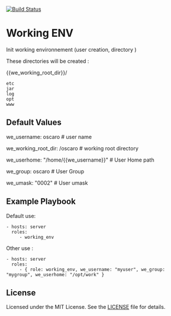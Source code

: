 [![Build Status](https://travis-ci.org/bjolivot/ansible-role-working-env.svg?branch=master)](https://travis-ci.org/bjolivot/ansible-role-working-env)

Working ENV
===========

Init working environnement (user creation, directory )

These directories will be created :

 {{we_working_root_dir}}/
 
    etc
    jar
    log
    opt
    www



Default Values
--------------

we_username: oscaro                     # user name

we_working_root_dir: /oscaro            # working root directory

we_userhome: "/home/{{we_username}}"    # User Home path

we_group: oscaro                        # User Group

we_umask: "0002"                        # User umask


Example Playbook
----------------

Default use: 

    - hosts: server
      roles:
         - working_env

Other use : 

    - hosts: server
      roles:
         - { role: working_env, we_username: "myuser", we_group: "mygroup", we_userhome: "/opt/work" }


License
-------

Licensed under the MIT License. See the [LICENSE](LICENSE) file for details.

